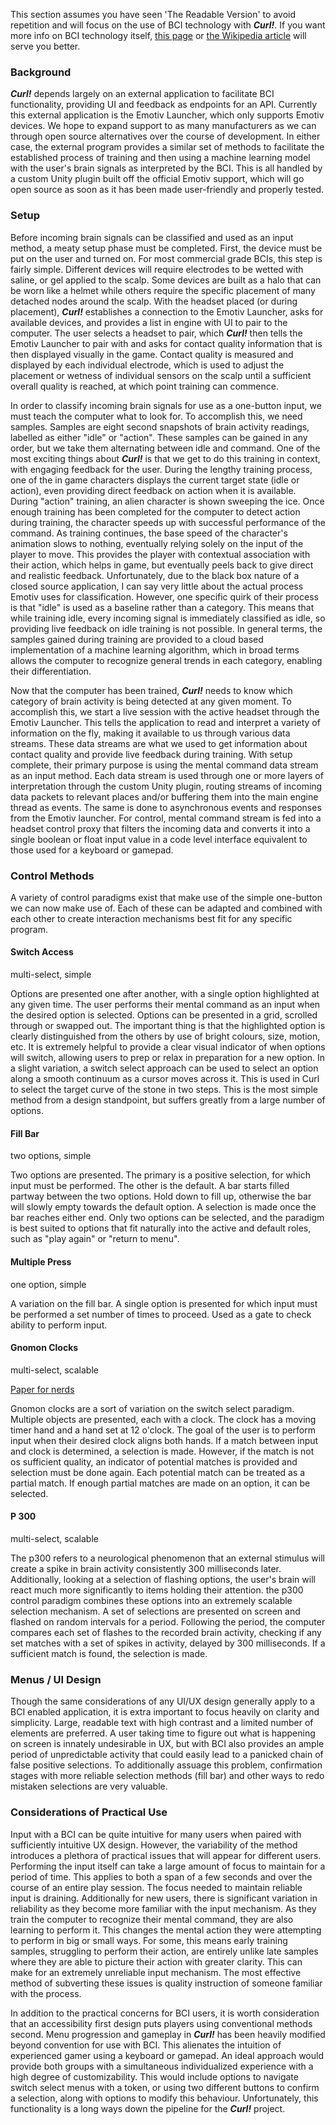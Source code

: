 This section assumes you have seen 'The Readable Version' to avoid repetition and will focus on the use of BCI technology with ***Curl!***. If you want more info on BCI technology itself, [this page][0] or [the Wikipedia article][1] will serve you better.

### Background
***Curl!*** depends largely on an external application to facilitate BCI functionality, providing UI and feedback as endpoints for an API. Currently this external application is the Emotiv Launcher, which only supports Emotiv devices. We hope to expand support to as many manufacturers as we can through open source alternatives over the course of development. In either case, the external program provides a similar set of methods to facilitate the established process of training and then using a machine learning model with the user's brain signals as interpreted by the BCI. This is all handled by a custom Unity plugin built off the official Emotiv support, which will go open source as soon as it has been made user-friendly and properly tested.

### Setup
Before incoming brain signals can be classified and used as an input method, a meaty setup phase must be completed. First, the device must be put on the user and turned on. For most commercial grade BCIs, this step is fairly simple. Different devices will require electrodes to be wetted with saline, or gel applied to the scalp. Some devices are built as a halo that can be worn like a helmet while others require the specific placement of many detached nodes around the scalp. With the headset placed (or during placement), ***Curl!*** establishes a connection to the Emotiv Launcher, asks for available devices, and provides a list in engine with UI to pair to the computer. The user selects a headset to pair, which ***Curl!*** then tells the Emotiv Launcher to pair with and asks for contact quality information that is then displayed visually in the game. Contact quality is measured and displayed by each individual electrode, which is used to adjust the placement or wetness of individual sensors on the scalp until a sufficient overall quality is reached, at which point training can commence.

In order to classify incoming brain signals for use as a one-button input, we must teach the computer what to look for. To accomplish this, we need samples. Samples are eight second snapshots of brain activity readings, labelled as either "idle" or "action". These samples can be gained in any order, but we take them alternating between idle and command. One of the most exciting things about ***Curl!*** is that we get to do this training in context, with engaging feedback for the user. During the lengthy training process, one of the in game characters displays the current target state (idle or action), even providing direct feedback on action when it is available. During "action" training, an alien character is shown sweeping the ice. Once enough training has been completed for the computer to detect action during training, the character speeds up with successful performance of the command. As training continues, the base speed of the character's animation slows to nothing, eventually relying solely on the input of the player to move. This provides the player with contextual association with their action, which helps in game, but eventually peels back to give direct and realistic feedback. Unfortunately, due to the black box nature of a closed source application, I can say very little about the actual process Emotiv uses for classification. However, one specific quirk of their process is that "idle" is used as a baseline rather than a category. This means that while training idle, every incoming signal is immediately classified as idle, so providing live feedback on idle training is not possible. In general terms, the samples gained during training are provided to a cloud based implementation of a machine learning algorithm, which in broad terms allows the computer to recognize general trends in each category, enabling their differentiation.

Now that the computer has been trained, ***Curl!*** needs to know which category of brain activity is being detected at any given moment. To accomplish this, we start a live session with the active headset through the Emotiv Launcher. This tells the application to read and interpret a variety of information on the fly, making it available to us through various data streams. These data streams are what we used to get information about contact quality and provide live feedback during training. With setup complete, their primary purpose is using the mental command data stream as an input method. Each data stream is used through one or more layers of interpretation through the custom Unity plugin, routing streams of incoming data packets to relevant places and/or buffering them into the main engine thread as events. The same is done to asynchronous events and responses from the Emotiv launcher. For control, mental command stream is fed into a headset control proxy that filters the incoming data and converts it into a single boolean or float input value in a code level interface equivalent to those used for a keyboard or gamepad.

### Control Methods
A variety of control paradigms exist that make use of the simple one-button we can now make use of. Each of these can be adapted and combined with each other to create interaction mechanisms best fit for any specific program.

#### Switch Access
multi-select, simple

Options are presented one after another, with a single option highlighted at any given time. The user performs their mental command as an input when the desired option is selected. Options can be presented in a grid, scrolled through or swapped out. The important thing is that the highlighted option is clearly distinguished from the others by use of bright colours, size, motion, etc. It is extremely helpful to provide a clear visual indicator of when options will switch, allowing users to prep or relax in preparation for a new option. In a slight variation, a switch select approach can be used to select an option along a smooth continuum as a cursor moves across it. This is used in Curl to select the target curve of the stone in two steps. This is the most simple method from a design standpoint, but suffers greatly from a large number of options.

#### Fill Bar
two options, simple

Two options are presented. The primary is a positive selection, for which input must be performed. The other is the default. A bar starts filled partway between the two options. Hold down to fill up, otherwise the bar will slowly empty towards the default option. A selection is made once the bar reaches either end. Only two options can be selected, and the paradigm is best suited to options that fit naturally into the active and default roles, such as "play again" or "return to menu".

#### Multiple Press
one option, simple

A variation on the fill bar. A single option is presented for which input must be performed a set number of times to proceed. Used as a gate to check ability to perform input.

#### Gnomon Clocks
multi-select, scalable

[Paper for nerds][2]

Gnomon clocks are a sort of variation on the switch select paradigm. Multiple objects are presented, each with a clock. The clock has a moving timer hand and a hand set at 12 o'clock. The goal of the user is to perform input when their desired clock aligns both hands. If a match between input and clock is determined, a selection is made. However, if the match is not os sufficient quality, an indicator of potential matches is provided and selection must be done again. Each potential match can be treated as a partial match. If enough partial matches are made on an option, it can be selected.

#### P 300
multi-select, scalable

The p300 refers to a neurological phenomenon that an external stimulus will create a spike in brain activity consistently 300 milliseconds later. Additionally, looking at a selection of flashing options, the user's brain will react much more significantly to items holding their attention. the p300 control paradigm combines these options into an extremely scalable selection mechanism. A set of selections are presented on screen and flashed on random intervals for a period. Following the period, the computer compares each set of flashes to the recorded brain activity, checking if any set matches with a set of spikes in activity, delayed by 300 milliseconds. If a sufficient match is found, the selection is made.

### Menus / UI Design
Though the same considerations of any UI/UX design generally apply to a BCI enabled application, it is extra important to focus heavily on clarity and simplicity. Large, readable text with high contrast and a limited number of elements are preferred. A user taking time to figure out what is happening on screen is innately undesirable in UX, but with BCI also provides an ample period of unpredictable activity that could easily lead to a panicked chain of false positive selections. To additionally assuage this problem, confirmation stages with more reliable selection methods (fill bar) and other ways to redo mistaken selections are very valuable.

### Considerations of Practical Use
Input with a BCI can be quite intuitive for many users when paired with sufficiently intuitive UX design. However, the variability of the method introduces a plethora of practical issues that will appear for different users. Performing the input itself can take a large amount of focus to maintain for a period of time. This applies to both a span of a few seconds and over the course of an entire play session. The focus needed to maintain reliable input is draining. Additionally for new users, there is significant variation in reliability as they become more familiar with the input mechanism. As they train the computer to recognize their mental command, they are also learning to perform it. This changes the mental action they were attempting to perform in big or small ways. For some, this means early training samples, struggling to perform their action, are entirely unlike late samples where they are able to picture their action with greater clarity. This can make for an extremely unreliable input mechanism. The most effective method of subverting these issues is quality instruction of someone familiar with the process.

In addition to the practical concerns for BCI users, it is worth consideration that an accessibility first design puts players using conventional methods second. Menu progression and gameplay in ***Curl!*** has been heavily modified beyond convention for use with BCI. This alienates the intuition of experienced gamer using a keyboard or gamepad. An ideal approach would provide both groups with a simultaneous individualized experience with a high degree of customizability. This would include options to navigate switch select menus with a token, or using two different buttons to confirm a selection, along with options to modify this behaviour. Unfortunately, this functionality is a long ways down the pipeline for the ***Curl!*** project.

[0]: https://cumming.ucalgary.ca/research/pediatric-bci/bci-program/what-bci
[1]: https://en.wikipedia.org/wiki/Brain%E2%80%93computer_interface
[2]: https://eudl.eu/doi/10.4108/icst.intetain.2015.259620